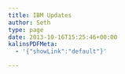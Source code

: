 ```yaml
---
title: IBM Updates
author: Seth
type: page
date: 2013-10-16T15:25:46+00:00
kalinsPDFMeta:
  - '{"showLink":"default"}'

---
```

